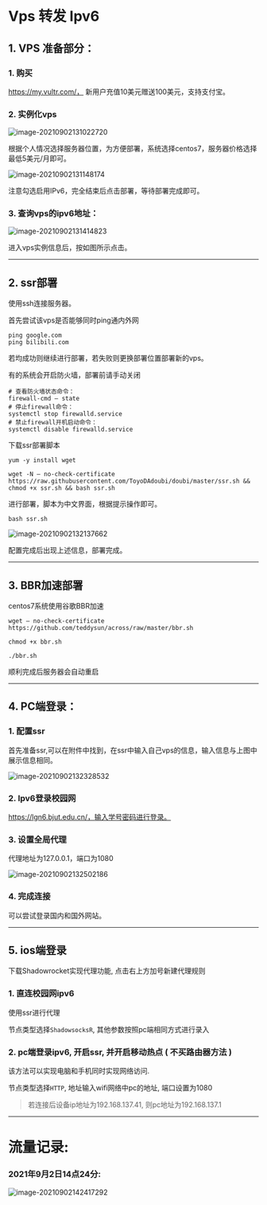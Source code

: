 # Vps 转发 Ipv6

 

## 1. VPS 准备部分：

### 1. 购买

https://my.vultr.com/， 新用户充值10美元赠送100美元，支持支付宝。

### 2. 实例化vps

![image-20210902131022720](image-20210902131022720.png)

根据个人情况选择服务器位置，为方便部署，系统选择centos7，服务器价格选择最低5美元/月即可。

![image-20210902131148174](image-20210902131148174.png)

注意勾选启用IPv6，完全结束后点击部署，等待部署完成即可。

### 3. 查询vps的ipv6地址：

![image-20210902131414823](image-20210902131414823.png)

进入vps实例信息后，按如图所示点击。

---

## 2. ssr部署

使用ssh连接服务器。

首先尝试该vps是否能够同时ping通内外网

```shell
ping google.com
ping bilibili.com
```

若均成功则继续进行部署，若失败则更换部署位置部署新的vps。

有的系统会开启防火墙，部署前请手动关闭

```shell
# 查看防火墙状态命令：
firewall-cmd — state
# 停止firewall命令：
systemctl stop firewalld.service
# 禁止firewall开机启动命令：
systemctl disable firewalld.service
```

下载ssr部署脚本

```shell
yum -y install wget

wget -N — no-check-certificate https://raw.githubusercontent.com/ToyoDAdoubi/doubi/master/ssr.sh && chmod +x ssr.sh && bash ssr.sh
```

进行部署，脚本为中文界面，根据提示操作即可。

```shell
bash ssr.sh
```

![image-20210902132137662](image-20210902132137662.png)

配置完成后出现上述信息，部署完成。

---

## 3. BBR加速部署

centos7系统使用谷歌BBR加速

```shell
wget — no-check-certificate https://github.com/teddysun/across/raw/master/bbr.sh

chmod +x bbr.sh

./bbr.sh
```

顺利完成后服务器会自动重启

---

## 4. PC端登录：

### 1. 配置ssr

首先准备ssr,可以在附件中找到，在ssr中输入自己vps的信息，输入信息与上图中展示信息相同。

![image-20210902132328532](image-20210902132328532.png)

### 2. Ipv6登录校园网

https://lgn6.bjut.edu.cn/，输入学号密码进行登录。

### 3. 设置全局代理

代理地址为127.0.0.1，端口为1080

![image-20210902132502186](image-20210902132502186.png)

### 4. 完成连接

可以尝试登录国内和国外网站。

---

##  5. ios端登录

下载Shadowrocket实现代理功能, 点击右上方加号新建代理规则

### 1. 直连校园网ipv6

使用ssr进行代理

节点类型选择`ShadowsocksR`, 其他参数按照pc端相同方式进行录入

### 2. pc端登录ipv6, 开启ssr,  并开启移动热点 ( 不买路由器方法 )

该方法可以实现电脑和手机同时实现网络访问. 

节点类型选择`HTTP`, 地址输入wifi网络中pc的地址, 端口设置为1080

> 若连接后设备ip地址为192.168.137.41, 则pc地址为192.168.137.1



---



# 流量记录:

### 2021年9月2日14点24分:

![image-20210902142417292](image-20210902142417292.png)
